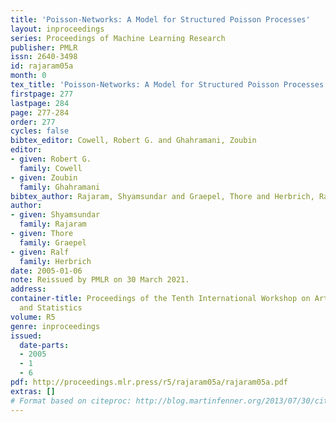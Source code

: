 ```yaml
---
title: 'Poisson-Networks: A Model for Structured Poisson Processes'
layout: inproceedings
series: Proceedings of Machine Learning Research
publisher: PMLR
issn: 2640-3498
id: rajaram05a
month: 0
tex_title: 'Poisson-Networks: A Model for Structured Poisson Processes'
firstpage: 277
lastpage: 284
page: 277-284
order: 277
cycles: false
bibtex_editor: Cowell, Robert G. and Ghahramani, Zoubin
editor:
- given: Robert G.
  family: Cowell
- given: Zoubin
  family: Ghahramani
bibtex_author: Rajaram, Shyamsundar and Graepel, Thore and Herbrich, Ralf
author:
- given: Shyamsundar
  family: Rajaram
- given: Thore
  family: Graepel
- given: Ralf
  family: Herbrich
date: 2005-01-06
note: Reissued by PMLR on 30 March 2021.
address:
container-title: Proceedings of the Tenth International Workshop on Artificial Intelligence
  and Statistics
volume: R5
genre: inproceedings
issued:
  date-parts:
  - 2005
  - 1
  - 6
pdf: http://proceedings.mlr.press/r5/rajaram05a/rajaram05a.pdf
extras: []
# Format based on citeproc: http://blog.martinfenner.org/2013/07/30/citeproc-yaml-for-bibliographies/
---
```

